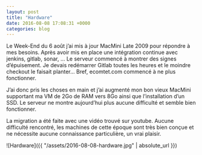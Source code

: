 ```yaml
---
layout: post
title: "Hardware"
date: 2016-08-08 17:08:31 +0000
categories: blog
---
```

Le Week-End du 6 août j’ai mis à jour MacMini Late 2009 pour répondre à mes besoins. Après avoir mis en place une intégration continue avec jenkins, gitlab, sonar, … Le serveur commencé à montrer des signes d’épuisement. Je devais redémarrer Gitlab toutes les heures et le moindre checkout le faisait planter… Bref, ecomtet.com commencé à ne plus fonctionner.

J’ai donc pris les choses en main et j’ai augmenté mon bon vieux MacMini supportant ma VM de 2Go de RAM vers 8Go ainsi que l’installation d’un SSD. Le serveur ne montre aujourd’hui plus aucune difficulté et semble bien fonctionner.

La migration a été faite avec une vidéo trouvé sur youtube. Aucune difficulté rencontré, les machines de cette époque sont très bien conçue et ne nécessite aucune connaissance particulière, un vrai plaisir.

![Hardware]({{ "/assets/2016-08-08-hardware.jpg" | absolute_url }})